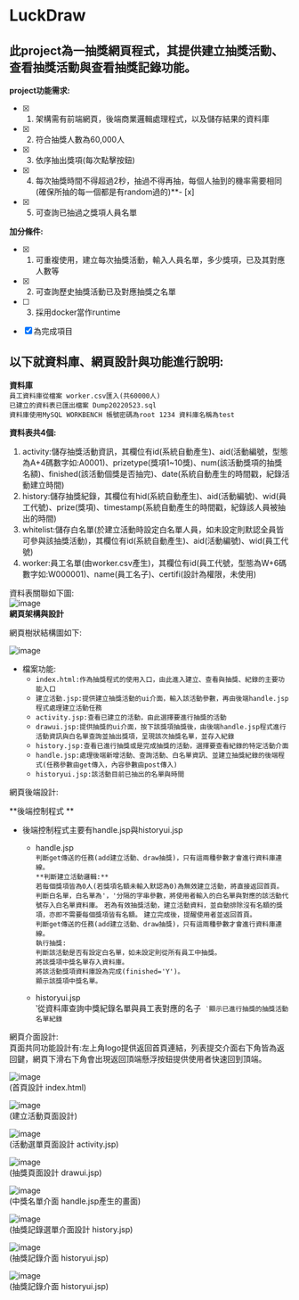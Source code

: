 # LuckDraw
## 此project為一抽獎網頁程式，其提供建立抽獎活動、查看抽獎活動與查看抽獎記錄功能。  

**project功能需求:**  
- [x]  1. 架構需有前端網頁，後端商業邏輯處理程式，以及儲存結果的資料庫 
- [x]  2. 符合抽獎人數為60,000人
- [x]  3. 依序抽出獎項(每次點擊按鈕)  
- [x]  4. 每次抽獎時間不得超過2秒，抽過不得再抽，每個人抽到的機率需要相同(確保所抽的每一個都是有random過的)**- [x]  
- [x]  5. 可查詢已抽過之獎項人員名單  
      
**加分條件:**  
- [x]  1. 可重複使用，建立每次抽獎活動，輸入人員名單，多少獎項，已及其對應人數等
- [x]  2. 可查詢歷史抽獎活動已及對應抽獎之名單
- [ ]  3. 採用docker當作runtime 
    
 - [x] 為完成項目   
   
## 以下就資料庫、網頁設計與功能進行說明:  
  
**資料庫**  
    `員工資料庫從檔案 worker.csv匯入(共60000人)`  
    `已建立的資料表已匯出檔案 Dump20220523.sql`  
    `資料庫使用MySQL WORKBENCH 帳號密碼為root 1234 資料庫名稱為test`  
      
  **資料表共4個:**
  1. activity:儲存抽獎活動資訊，其欄位有id(系統自動產生)、aid(活動編號，型態為A+4碼數字如:A0001)、prizetype(獎項1~10獎)、num(該活動獎項的抽獎名額)、finished(該活動個獎是否抽完)、date(系統自動產生的時間戳，紀錄活動建立時間)
  2. history:儲存抽獎紀錄，其欄位有hid(系統自動產生)、aid(活動編號)、wid(員工代號)、prize(獎項)、timestamp(系統自動產生的時間戳，紀錄該人員被抽出的時間)    
  3. whitelist:儲存白名單(於建立活動時設定白名單人員，如未設定則默認全員皆可參與該抽獎活動)，其欄位有id(系統自動產生)、aid(活動編號)、wid(員工代號)  
  4. worker:員工名單(由worker.csv產生)，其欄位有id(員工代號，型態為W+6碼數字如:W000001)、name(員工名子)、certifi(設計為權限，未使用)  
      
 資料表關聯如下圖:  
 ![image](https://github.com/andy970139/LuckyDraw/blob/main/readme/er.png)  
 **網頁架構與設計**  
   
 網頁樹狀結構圖如下:  
   
 ![image](https://github.com/andy970139/LuckyDraw/blob/main/readme/web_structure.png)  
   
 * 檔案功能:  
      * `index.html:作為抽獎程式的使用入口，由此進入建立、查看與抽獎、紀錄的主要功能入口`  
      * `建立活動.jsp:提供建立抽獎活動的ui介面，輸入該活動參數，再由後端handle.jsp程式處理建立活動任務`   
      * `activity.jsp:查看已建立的活動，由此選擇要進行抽獎的活動`   
      * `drawui.jsp:提供抽獎的ui介面，按下該獎項抽獎後，由後端handle.jsp程式進行活動資訊與白名單查詢並抽出獎項，呈現該次抽獎名單，並存入紀錄`   
      * `history.jsp:查看已進行抽獎或是完成抽獎的活動，選擇要查看紀錄的特定活動介面`    
      * `handle.jsp:處理後端新增活動、查詢活動、白名單資訊、並建立抽獎紀錄的後端程式(任務參數由get傳入，內容參數由post傳入)`         
      * `historyui.jsp:該活動目前已抽出的名單與時間`   

  網頁後端設計:  
    
   **後端控制程式 **
     
 * 後端控制程式主要有handle.jsp與historyui.jsp  
      * handle.jsp  
       `判斷get傳送的任務(add建立活動、draw抽獎)，只有這兩種參數才會進行資料庫連線。`  
       ` **判斷建立活動邏輯:** `  
       `若每個獎項皆為0人(若獎項名額未輸入默認為0)為無效建立活動，將直接返回首頁。`
       `判斷白名單，白名單為'，'分隔的字串參數，將使用者輸入的白名單與對應的該活動代號存入白名單資料庫。`
       `若為有效抽獎活動，建立活動資料，並自動排除沒有名額的獎項，亦即不需要每個獎項皆有名額。`
       `建立完成後，提醒使用者並返回首頁。`  
         `判斷get傳送的任務(add建立活動、draw抽獎)，只有這兩種參數才會進行資料庫連線。`  
       ` 執行抽獎: `  
       `判斷該活動是否有設定白名單，如未設定則從所有員工中抽獎。`       
       `將該獎項中獎名單存入資料庫。`       
       `將該活動獎項資料庫設為完成(finished='Y')。`        
       `顯示該獎項中獎名單。` 
         
      *  historyui.jsp  
       ‵從資料庫查詢中獎紀錄名單與員工表對應的名子`
       ‵顯示已進行抽獎的抽獎活動名單紀錄`  
       
       
       
  網頁介面設計:  
  頁面共同功能設計有:左上角logo提供返回首頁連結，列表提交介面右下角皆為返回鍵，網頁下滑右下角會出現返回頂端懸浮按鈕提供使用者快速回到頂端。  
  
  ![image](https://github.com/andy970139/LuckyDraw/blob/main/readme/index.png)  
(首頁設計 index.html)  
  
  
 ![image](https://github.com/andy970139/LuckyDraw/blob/main/readme/create.png)  
(建立活動頁面設計)  
  
  
 ![image](https://github.com/andy970139/LuckyDraw/blob/main/readme/activity.png)  
(活動選單頁面設計 activity.jsp)  
  
 ![image](https://github.com/andy970139/LuckyDraw/blob/main/readme/drawui.png)  
(抽獎頁面設計 drawui.jsp)  
    
 ![image](https://github.com/andy970139/LuckyDraw/blob/main/readme/draw.png)  
(中獎名單介面 handle.jsp產生的畫面)   
    
 ![image](https://github.com/andy970139/LuckyDraw/blob/main/readme/history.png)  
(抽獎記錄選單介面設計 history.jsp)   
    
 ![image](https://github.com/andy970139/LuckyDraw/blob/main/readme/historyui.png)  
(抽獎記錄介面 historyui.jsp)  
    
    
 ![image](https://github.com/andy970139/LuckyDraw/blob/main/readme/historyui2.png)  
(抽獎記錄介面 historyui.jsp)

      
